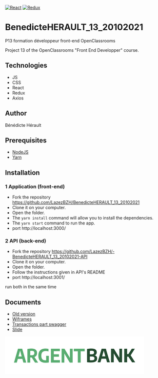 [![React](https://img.shields.io/badge/React-20232A?style=for-the-badge&logo=react&logoColor=61DAFB)](https://dev.to/envoy_/150-badges-for-github-pnk) [![Redux](https://img.shields.io/badge/Redux-593D88?style=for-the-badge&logo=redux&logoColor=white)](https://dev.to/envoy_/150-badges-for-github-pnk)


# BenedicteHERAULT_13_20102021
P13 formation développeur front-end OpenClassrooms


Project 13 of the OpenClassrooms "Front End Developper" course. 
 

 
## Technologies
- JS
- CSS 
- React
- Redux
- Axios

## Author
Bénédicte Hérault


## Prerequisites
- [NodeJS](https://nodejs.org/en/)
- [Yarn](https://yarnpkg.com/) 

## Installation



### 1 Application (front-end)
- Fork the repository https://github.com/LazezBZH/BenedicteHERAULT_13_20102021
- Clone it on your computer.
- Open the folder.
- The `yarn install` command will allow you to install the dependencies.
- The `yarn start` command to run the app.
- port http://localhost:3000/

### 2 API (back-end)
- Fork the repository  https://github.com/LazezBZH/-BenedicteHERAULT_13_20102021-API
- Clone it on your computer.
- Open the folder.
- Follow the instructions given in API's README
- port http://localhost:3001/

run both in the same time

## Documents
- [Old version](https://github.com/LazezBZH/BenedicteHERAULT_13_20102021/tree/main/Documentation/oldVersion) 
- [Wiframes](https://github.com/LazezBZH/BenedicteHERAULT_13_20102021/tree/main/Documentation/wireframes) 
- [Transactions part swagger](https://github.com/LazezBZH/BenedicteHERAULT_13_20102021/blob/main/Documentation/swagger.yaml) 
- [Slide](https://github.com/LazezBZH/BenedicteHERAULT_13_20102021/blob/main/Documentation/Diapo%20P13%20B%C3%A9n%C3%A9dicte%20H%C3%A9rault.pdf) 


![logo](https://raw.githubusercontent.com/LazezBZH/BenedicteHERAULT_13_20102021/main/src/assets/argentBankLogo.png)
